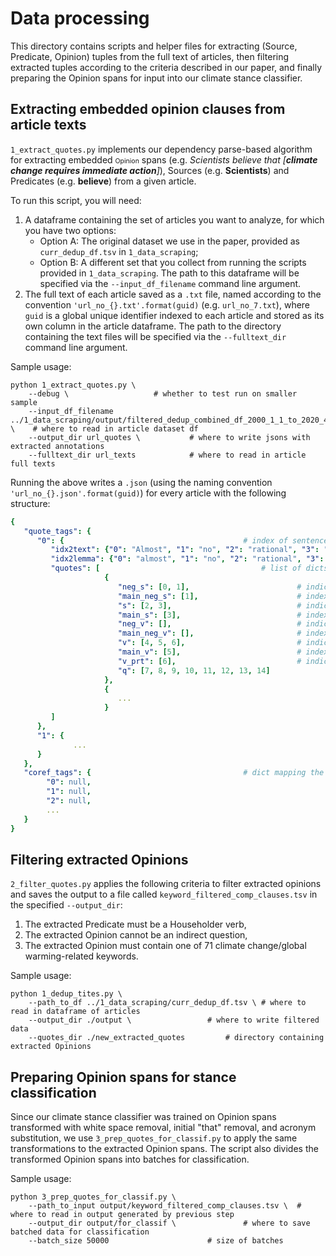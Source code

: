 # Data processing

This directory contains scripts and helper files for extracting (Source, Predicate, Opinion) tuples from the full text of articles, then filtering extracted tuples according to the criteria described in our paper, and finally preparing the Opinion spans for input into our climate stance classifier.

## Extracting embedded opinion clauses from article texts

`1_extract_quotes.py` implements our dependency parse-based algorithm for extracting embedded <span style="font-size:75%;">Opinion</span> spans (e.g. *Scientists believe that [**climate change requires immediate action**]*), Sources (e.g. **Scientists**) and Predicates (e.g. **believe**) from a given article. 

To run this script, you will need:
1. A dataframe containing the set of articles you want to analyze, for which you have two options:
	* Option A: The original dataset we use in the paper, provided as `curr_dedup_df.tsv` in `1_data_scraping`;
	* Option B: A different set that you collect from running the scripts provided in `1_data_scraping`.
	The path to this dataframe will be specified via the `--input_df_filename` command line argument.
1. The full text of each article saved as a `.txt` file, named according to the convention `'url_no_{}.txt'.format(guid)` (e.g. `url_no_7.txt`), where `guid` is a global unique identifier indexed to each article and stored as its own column in the article dataframe. The path to the directory containing the text files will be specified via the `--fulltext_dir` command line argument.

Sample usage:

```
python 1_extract_quotes.py \
	--debug \ 					# whether to test run on smaller sample 
	--input_df_filename ../1_data_scraping/output/filtered_dedup_combined_df_2000_1_1_to_2020_4_12.pkl \ 	# where to read in article dataset df
	--output_dir url_quotes \ 			# where to write jsons with extracted annotations
	--fulltext_dir url_texts 			# where to read in article full texts
```

Running the above writes a `.json` (using the naming convention `'url_no_{}.json'.format(guid)`) for every article with the following structure:

```yaml
{
   "quote_tags": {
      "0": {										# index of sentence within article, as a `str`
         "idx2text": {"0": "Almost", "1": "no", "2": "rational", "3": "people", ... }, 	# dict mapping each token's index within the document to the token's text
         "idx2lemma": {"0": "almost", "1": "no", "2": "rational", "3": "person", ...},  # dict mapping each token's index within the document to the token's lemmatized text
         "quotes": [     								# list of dicts containing annotations for all (Source, Predicate, Opinion) tuples (plus additional modifiers) that occur in the sentence
                     {
                        "neg_s": [0, 1],						# indices of negation tokens modifying the Source (e.g. "**Almost no** rational people would point out that climate change is a hoax.")
                        "main_neg_s": [1],						# index of the head negation token modifying the Source (e.g. "Almost **no** rational people would point out that climate change is a hoax.")    
                        "s": [2, 3],							# indices of Source tokens (e.g. "Almost no **rational people** would point out that climate change is a hoax.")
                        "main_s": [3],							# index of the head Source token (e.g. "Almost no rational **people** would point out that climate change is a hoax.")		
                        "neg_v": [],							# indices of the Predicate negation tokens
                        "main_neg_v": [],						# index of the head Predicate negation token
                        "v": [4, 5, 6],							# indices of the Predicate tokens (e.g. "Almost no rational people **would point out** that climate change is a hoax.")
                        "main_v": [5],							# index of the head Predicate token (e.g. "Almost no rational people would **point** out that climate change is a hoax.")
                        "v_prt": [6],							# indices of tokens that are particles attached to the Predicate (e.g. "Almost no rational people would point **out** that climate change is a hoax.")
                        "q": [7, 8, 9, 10, 11, 12, 13, 14]				# indices of tokens that are part of the embedded Opinion (e.g. "Almost no rational people would point out **that climate change is a hoax.**")
                     },
                     { 
                        ...
                     }
         ]        
      },
      "1": {
              ...
      }
   },
   "coref_tags": {									# dict mapping the index of each token in the document to its co-refering string, if present
        "0": null,
        "1": null,
        "2": null,
        ...
   }
}
```

## Filtering extracted Opinions

`2_filter_quotes.py` applies the following criteria to filter extracted opinions and saves the output to a file called `keyword_filtered_comp_clauses.tsv` in the specified `--output_dir`:
1. The extracted Predicate must be a Householder verb,
2. The extracted Opinion cannot be an indirect question,
3. The extracted Opinion must contain one of 71 climate change/global warming-related keywords. 

Sample usage:
```
python 1_dedup_tites.py \
	--path_to_df ../1_data_scraping/curr_dedup_df.tsv \	# where to read in dataframe of articles
	--output_dir ./output \					# where to write filtered data
	--quotes_dir ./new_extracted_quotes			# directory containing extracted Opinions
```

## Preparing Opinion spans for stance classification

Since our climate stance classifier was trained on Opinion spans transformed with white space removal, initial "that" removal, and acronym substitution, we use `3_prep_quotes_for_classif.py` to apply the same transformations to the extracted Opinion spans. The script also divides the transformed Opinion spans into batches for classification.

Sample usage:
```
python 3_prep_quotes_for_classif.py \
	--path_to_input output/keyword_filtered_comp_clauses.tsv \	# where to read in output generated by previous step
	--output_dir output/for_classif \				# where to save batched data for classification
	--batch_size 50000						# size of batches
```
